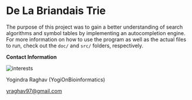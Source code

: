 # De La Briandais Trie

The purpose of this project was to gain a better understanding of search algorithms and symbol tables by implementing an autocompletion engine. For more information on how to use the program as well as the actual files to run, check out the `doc/` and `src/` folders, respectively. 

**Contact Information** 

![interests](https://avatars1.githubusercontent.com/u/38919947?s=400&u=49ab1365a14fac78a91e425efd583f7a2bcb3e25&v=4)

Yogindra Raghav (YogiOnBioinformatics) 

yraghav97@gmail.com

